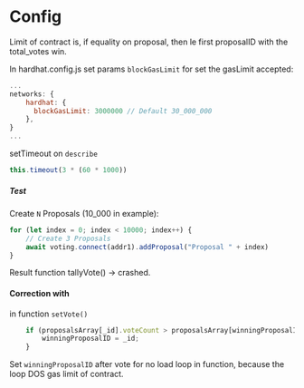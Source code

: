 # Config

Limit of contract is, if equality on proposal, then le first proposalID with the total_votes win.

In hardhat.config.js set params `blockGasLimit` for set the gasLimit accepted:

```js
...
networks: {
    hardhat: {
      blockGasLimit: 3000000 // Default 30_000_000
    },
}
...
```

setTimeout on `describe`

```js
this.timeout(3 * (60 * 1000))
```

##### Test

Create `N` Proposals (10_000 in example):
```js
for (let index = 0; index < 10000; index++) {
    // Create 3 Proposals
    await voting.connect(addr1).addProposal("Proposal " + index)
}
```

Result function tallyVote() -> crashed.

#### Correction with

in function `setVote()`
```js
    if (proposalsArray[_id].voteCount > proposalsArray[winningProposalID].voteCount) {
        winningProposalID = _id;
    }
```

Set `winningProposalID` after vote for no load loop in function, because the loop DOS gas limit of contract.
